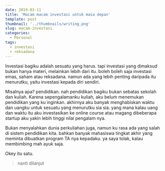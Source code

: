 ```yaml
---
date: 2019-03-11
title: 'Macam macam investasi untuk masa depan'
template: post
thumbnail: '../thumbnails/writing.png'
slug: macam-investasi
categories:
  - Personal
tags:
  - investasi
  - reksadana
---
```


Investasi bagiku adalah sesuatu yang harus. tapi investasi yang dimaksud bukan hanya materi, melainkan lebih dari itu. boleh boleh saja investasi emas, saham atau reksadana. namun ada yang lebih penting daripada itu menurutku, yaitu investasi kepada diri sendiri. 

Misalnya apa? pendidikan. nah pendidikan bagiku bukan sebatas sekolah dan kuliah. Karena sepengalamanku kuliah, aku belum menemukan pendidikan yang ku inginkan. akhirnya aku banyak menghabiskan waktu dan uangku untuk sesuatu yang menurutku sia sia. yang mana kalau uang dan waktu itu aku investasikan ke online course atau magang dibeberapa startup aku yakin lebih tinggi nilai pengalam nya. 

Bukan menyalahkan dunia perkuliahan juga, namun ku rasa ada yang salah di sistem pendidikan kita. bahkan banyak mahasiswa tingkat akhir yang meminta dibuatkan program TA nya kepadaku. ya saya tolak, kalau membimbing mah ayuk saja. 

Okey itu satu. 

>nanti dilanjut